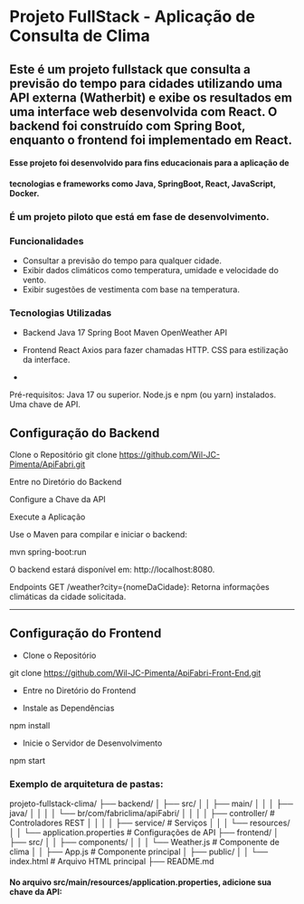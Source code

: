 # Projeto FullStack - Aplicação de Consulta de Clima
## Este é um projeto fullstack que consulta a previsão do tempo para cidades utilizando uma API externa (Watherbit) e exibe os resultados em uma interface web desenvolvida com React. O backend foi construído com Spring Boot, enquanto o frontend foi implementado em React.
#### Esse projeto foi desenvolvido para fins educacionais para a aplicação de 
#### tecnologias e frameworks como Java, SpringBoot, React, JavaScript, Docker.
### É um projeto piloto que está em fase de desenvolvimento.

### Funcionalidades
* Consultar a previsão do tempo para qualquer cidade.
* Exibir dados climáticos como temperatura, umidade e velocidade do vento.
* Exibir sugestões de vestimenta com base na temperatura.

### Tecnologias Utilizadas

* Backend
Java 17
Spring Boot
Maven
OpenWeather API

* Frontend
React
Axios para fazer chamadas HTTP.
CSS para estilização da interface.
* 
Pré-requisitos:
Java 17 ou superior.
Node.js e npm (ou yarn) instalados.
Uma chave de API.


## Configuração do Backend
Clone o Repositório
git clone https://github.com/Wil-JC-Pimenta/ApiFabri.git

Entre no Diretório do Backend

Configure a Chave da API

Execute a Aplicação

Use o Maven para compilar e iniciar o backend:

mvn spring-boot:run

O backend estará disponível em: http://localhost:8080.

Endpoints
GET /weather?city={nomeDaCidade}: Retorna informações climáticas da cidade solicitada.

**********


## Configuração do Frontend

* Clone o Repositório

git clone https://github.com/Wil-JC-Pimenta/ApiFabri-Front-End.git

* Entre no Diretório do Frontend

* Instale as Dependências

npm install

* Inicie o Servidor de Desenvolvimento

npm start


### Exemplo de arquitetura de pastas:

projeto-fullstack-clima/
├── backend/
│   ├── src/
│   │   ├── main/
│   │   │   ├── java/
│   │   │   │   └── br/com/fabriclima/apiFabri/
│   │   │   │       ├── controller/      # Controladores REST
│   │   │   │       ├── service/          # Serviços
│   │   │   └── resources/
│   │       └── application.properties   # Configurações de API
├── frontend/
│   ├── src/
│   │   ├── components/
│   │   │   └── Weather.js               # Componente de clima
│   │   ├── App.js                       # Componente principal
│   ├── public/
│   │   └── index.html                   # Arquivo HTML principal
├── README.md



#### No arquivo src/main/resources/application.properties, adicione sua chave da API:
